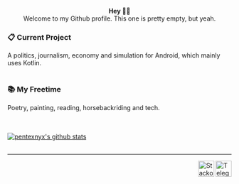 <p align="center">
  <b>Hey ✌🏻</b></br>
  Welcome to my Github profile. This one is pretty empty, but yeah.
</p>


### 📋 Current Project
A politics, journalism, economy and simulation for Android, which mainly uses Kotlin.</br></br>
### 📚 My Freetime
Poetry, painting, reading, horsebackriding and tech.</br></br></br>

[![pentexnyx's github stats](https://github-readme-stats.vercel.app/api?username=PXNX)](https://github.com/PXNX)</br></br>

---
<a href="https://t.me/pentexnyx"><img align="right" alt="Telegram icon" width="36px" src="https://upload.wikimedia.org/wikipedia/commons/thumb/8/82/Telegram_logo.svg/600px-Telegram_logo.svg.png"/></a><a href="https://stackoverflow.com/users/10905230/pentexnyx"><img align="right" alt="Stackoverflow icon" width="36px" src="https://image.flaticon.com/icons/png/512/2111/2111628.png"/></a>

